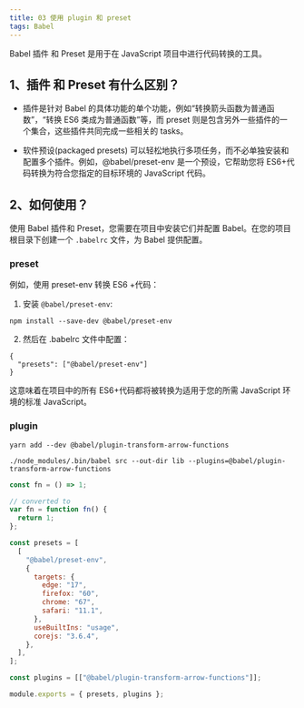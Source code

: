 ```yaml
---
title: 03 使用 plugin 和 preset
tags: Babel
---
```


Babel 插件 和 Preset 是用于在 JavaScript 项目中进行代码转换的工具。

## 1、插件 和 Preset 有什么区别？

- 插件是针对 Babel 的具体功能的单个功能，例如“转换箭头函数为普通函数”，“转换 ES6 类成为普通函数”等，而 preset 则是包含另外一些插件的一个集合，这些插件共同完成一些相关的 tasks。

- 软件预设(packaged presets) 可以轻松地执行多项任务，而不必单独安装和配置多个插件。例如，@babel/preset-env 是一个预设，它帮助您将 ES6+代码转换为符合您指定的目标环境的 JavaScript 代码。

## 2、如何使用？

使用 Babel 插件和 Preset，您需要在项目中安装它们并配置 Babel。在您的项目根目录下创建一个 `.babelrc` 文件，为 Babel 提供配置。

### preset

例如，使用 preset-env 转换 ES6 +代码：

1. 安装 `@babel/preset-env`:

```
npm install --save-dev @babel/preset-env
```

2. 然后在 .babelrc 文件中配置：

```
{
  "presets": ["@babel/preset-env"]
}
```

这意味着在项目中的所有 ES6+代码都将被转换为适用于您的所需 JavaScript 环境的标准 JavaScript。

### plugin

```shell
yarn add --dev @babel/plugin-transform-arrow-functions
```

```
./node_modules/.bin/babel src --out-dir lib --plugins=@babel/plugin-transform-arrow-functions
```

```js
const fn = () => 1;

// converted to
var fn = function fn() {
  return 1;
};
```

```js
const presets = [
  [
    "@babel/preset-env",
    {
      targets: {
        edge: "17",
        firefox: "60",
        chrome: "67",
        safari: "11.1",
      },
      useBuiltIns: "usage",
      corejs: "3.6.4",
    },
  ],
];

const plugins = [["@babel/plugin-transform-arrow-functions"]];

module.exports = { presets, plugins };
```
